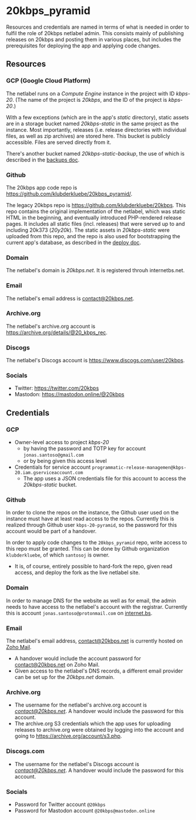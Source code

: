 # 20kbps_pyramid

Resources and credentials are named in terms of what is needed in order to fulfil the role of 20kbps netlabel admin. This consists mainly of publishing releases on 20kbps and posting them in various places, but includes the prerequisites for deploying the app and applying code changes.

## Resources

### GCP (Google Cloud Platform)

The netlabel runs on a *Compute Engine* instance in the project with ID *kbps-20*. (The name of the project is *20kbps*, and the ID of the project is *kbps-20*.)

With a few exceptions (which are in the app's *static* directory), static assets are in a storage bucket named *20kbps-static* in the same project as the instance. Most importantly, releases (i.e. release directories with individual files, as well as zip archives) are stored here. This bucket is publicly accessible. Files are served directly from it.

There's another bucket named *20kbps-static-backup*, the use of which is described in the [backups doc](BACKUPS.md).

### Github

The 20kbps app code repo is https://github.com/klubderkluebe/20kbps_pyramid/.

The legacy 20kbps repo is https://github.com/klubderkluebe/20kbps. This repo contains the original implementation of the netlabel, which was static HTML in the beginning, and eventually introduced PHP-rendered release pages. It includes all static files (incl. releases) that were served up to and including 20k373 (*20y20k*). The static assets in *20kbps-static* were uploaded from this repo, and the repo is also used for bootstrapping the current app's database, as described in the [deploy doc](DEPLOY.md).

### Domain

The netlabel's domain is *20kbps.net*. It is registered throuh internetbs.net.

### Email

The netlabel's email address is [contact@20kbps.net](mailto:contact@20kbps.net).

### Archive.org

The netlabel's archive.org account is https://archive.org/details/@20_kbps_rec.

### Discogs

The netlabel's Discogs account is https://www.discogs.com/user/20kbps.

### Socials

- Twitter: https://twitter.com/20kbps
- Mastodon: https://mastodon.online/@20kbps


## Credentials


### GCP

- Owner-level access to project *kbps-20*
    - by having the password and TOTP key for account `jonas.santoso@gmail.com`
    - or by being given this access level
- Credentials for service account `programmatic-release-managemen@kbps-20.iam.gserviceaccount.com`
    - The app uses a JSON credentials file for this account to access the *20kbps-static* bucket.

### Github

In order to clone the repos on the instance, the Github user used on the instance must have at least read access to the repos. Currently this is realized through Github user `kbps-20-pyramid`, so the password for this account would be part of a handover.

In order to apply code changes to the `20kbps_pyramid` repo, write access to this repo must be granted. This can be done by Github organization `klubderkluebe`, of which `santosoj` is owner.
  - It is, of course, entirely possible to hard-fork the repo, given read access, and deploy the fork as the live netlabel site.

### Domain

In order to manage DNS for the website as well as for email, the admin needs to have access to the netlabel's account with the registrar. Currently this is account `jonas.santoso@protonmail.com` on [internet.bs](https://internet.bs).

### Email

The netlabel's email address, [contact@20kbps.net](mailto:contact@20kbps.net) is currently hosted on [Zoho Mail](https://www.zoho.com/mail/).
  - A handover would include the account password for [contact@20kbps.net](mailto:contact@20kbps.net) on Zoho Mail.
  - Given access to the netlabel's DNS records, a different email provider can be set up for the *20kbps.net* domain.

### Archive.org

- The username for the netlabel's archive.org account is *contact@20kbps.net*. A handover would include the password for this account.
- The archive.org S3 credentials which the app uses for uploading releases to archive.org were obtained by logging into the account and going to https://archive.org/account/s3.php.

### Discogs.com

- The username for the netlabel's Discogs account is *contact@20kbps.net*. A handover would include the password for this account.

### Socials

- Password for Twitter account `@20kbps`
- Password for Mastodon account `@20kbps@mastodon.online`